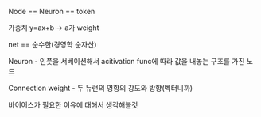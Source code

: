 Node == Neuron == token

가중치 y=ax+b -> a가 weight

net == 순수한(경영학 순자산)

Neuron - 인풋을 서베이션해서 acitivation func에 따라 값을 내놓는 구조를 가진 노드

Connection weight - 두 뉴런의 영향의 강도와 방향(벡터니까)

바이어스가 필요한 이유에 대해서 생각해볼것